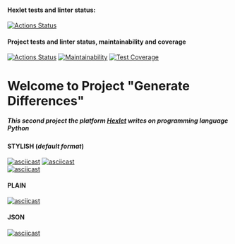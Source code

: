 #### Hexlet tests and linter status:
[![Actions Status](https://github.com/TurtleOld/python-project-lvl2/workflows/hexlet-check/badge.svg)](https://github.com/TurtleOld/python-project-lvl2/actions)
#### Project tests and linter status, maintainability and coverage
[![Actions Status](https://github.com/TurtleOld/python-project-lvl2/workflows/gendiff/badge.svg)](https://github.com/TurtleOld/python-project-lvl2/actions)
[![Maintainability](https://api.codeclimate.com/v1/badges/e4b6886b9fd5cee375a9/maintainability)](https://codeclimate.com/github/TurtleOld/python-project-lvl2/maintainability)
[![Test Coverage](https://api.codeclimate.com/v1/badges/e4b6886b9fd5cee375a9/test_coverage)](https://codeclimate.com/github/TurtleOld/python-project-lvl2/test_coverage)

# Welcome to Project "Generate Differences"  
##### _This second project the platform [Hexlet](https://ru.hexlet.io)_ writes on programming language Python
#### **STYLISH** (_default format_)    
[![asciicast](https://asciinema.org/a/459891.svg)](https://asciinema.org/a/459891)
[![asciicast](https://asciinema.org/a/460011.svg)](https://asciinema.org/a/460011)    
[![asciicast](https://asciinema.org/a/460510.svg)](https://asciinema.org/a/460510)

#### **PLAIN**    
[![asciicast](https://asciinema.org/a/460618.svg)](https://asciinema.org/a/460618)

#### **JSON**    
[![asciicast](https://asciinema.org/a/460621.svg)](https://asciinema.org/a/460621)
